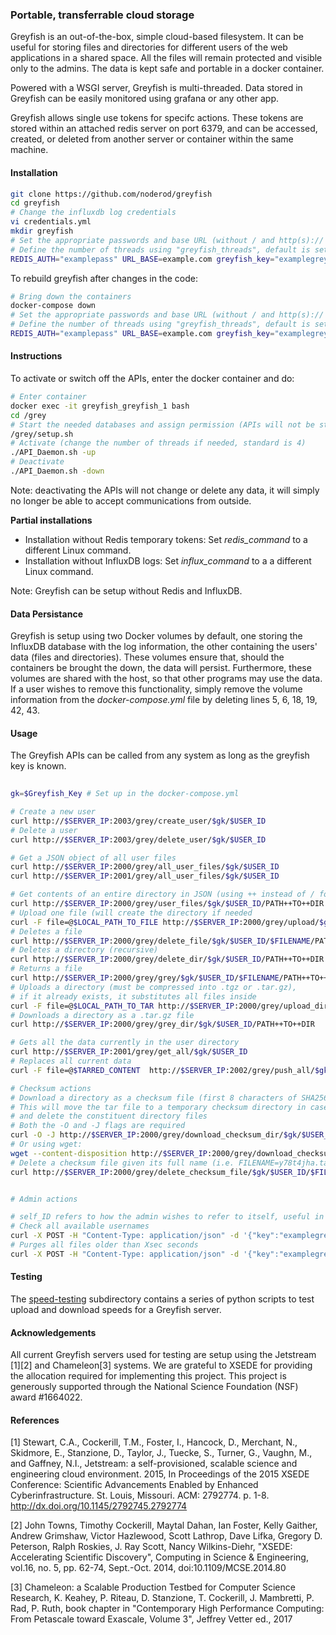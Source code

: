 ### Portable, transferrable cloud storage

Greyfish is an out-of-the-box, simple cloud-based filesystem. It can be useful for storing files and directories for different users of the web applications in a shared space. All the files will remain protected and visible only to the admins. The data is kept safe and portable in a docker container.

Powered with a WSGI server, Greyfish is multi-threaded. Data stored in Greyfish can be easily monitored using grafana or any other app.  

Greyfish allows single use tokens for specifc actions. These tokens are stored within an attached redis server on port 6379, and can be accessed, created, or deleted from  another server or container within the same machine.




#### Installation  

```bash
git clone https://github.com/noderod/greyfish
cd greyfish
# Change the influxdb log credentials
vi credentials.yml
mkdir greyfish
# Set the appropriate passwords and base URL (without / and http(s)://
# Define the number of threads using "greyfish_threads", default is set to 4
REDIS_AUTH="examplepass" URL_BASE=example.com greyfish_key="examplegrey" docker-compose up -d
```

To rebuild greyfish after changes in the code:
```bash
# Bring down the containers
docker-compose down
# Set the appropriate passwords and base URL (without / and http(s)://
# Define the number of threads using "greyfish_threads", default is set to 4
REDIS_AUTH="examplepass" URL_BASE=example.com greyfish_key="examplegrey" docker-compose up -d --build
```



#### Instructions  

To activate or switch off the APIs, enter the docker container and do:  

```bash
# Enter container
docker exec -it greyfish_greyfish_1 bash
cd /grey
# Start the needed databases and assign permission (APIs will not be started)
/grey/setup.sh
# Activate (change the number of threads if needed, standard is 4)
./API_Daemon.sh -up
# Deactivate
./API_Daemon.sh -down
```

Note: deactivating the APIs will not change or delete any data, it will simply no longer be able to accept communications from outside.


**Partial installations**  

* Installation without Redis temporary tokens: Set *redis_command* to a different Linux command.
* Installation without InfluxDB logs: Set *influx_command* to a a different Linux command.

Note: Greyfish can be setup without Redis and InfluxDB.


#### Data Persistance

Greyfish is setup using two Docker volumes by default, one storing the InfluxDB database with the log information, the other
containing the users' data (files and directories). These volumes ensure that, should the containers be brought the down,
the data will persist.
Furthermore, these volumes are shared with the host, so that other programs may use the data.  
If a user wishes to remove this functionality, simply remove the volume information from the *docker-compose.yml* file by
deleting lines 5, 6, 18, 19, 42, 43.


#### Usage 

The Greyfish APIs can be called from any system as long as the greyfish key is known.  


```bash
	
gk=$Greyfish_Key # Set up in the docker-compose.yml

# Create a new user
curl http://$SERVER_IP:2003/grey/create_user/$gk/$USER_ID
# Delete a user
curl http://$SERVER_IP:2003/grey/delete_user/$gk/$USER_ID

# Get a JSON object of all user files
curl http://$SERVER_IP:2000/grey/all_user_files/$gk/$USER_ID
curl http://$SERVER_IP:2001/grey/all_user_files/$gk/$USER_ID

# Get contents of an entire directory in JSON (using ++ instead of / for paths)
curl http://$SERVER_IP:2000/grey/user_files/$gk/$USER_ID/PATH++TO++DIR
# Upload one file (will create the directory if needed
curl -F file=@$LOCAL_PATH_TO_FILE http://$SERVER_IP:2000/grey/upload/$gk/$USER_ID/PATH++TO++DIR
# Deletes a file
curl http://$SERVER_IP:2000/grey/delete_file/$gk/$USER_ID/$FILENAME/PATH++TO++DIR
# Deletes a directory (recursive)
curl http://$SERVER_IP:2000/grey/delete_dir/$gk/$USER_ID/PATH++TO++DIR
# Returns a file
curl http://$SERVER_IP:2000/grey/grey/$gk/$USER_ID/$FILENAME/PATH++TO++DIR
# Uploads a directory (must be compressed into .tgz or .tar.gz),
# if it already exists, it substitutes all files inside
curl -F file=@$LOCAL_PATH_TO_TAR http://$SERVER_IP:2000/grey/upload_dir/$gk/$USER_ID/PATH++TO++DIR
# Downloads a directory as a .tar.gz file
curl http://$SERVER_IP:2000/grey/grey_dir/$gk/$USER_ID/PATH++TO++DIR

# Gets all the data currently in the user directory
curl http://$SERVER_IP:2001/grey/get_all/$gk/$USER_ID
# Replaces all current data
curl -F file=@$TARRED_CONTENT  http://$SERVER_IP:2002/grey/push_all/$gk/$USER_ID

# Checksum actions
# Download a directory as a checksum file (first 8 characters of SHA256 checksum + tar.gz)
# This will move the tar file to a temporary checksum directory in case it needs to be checked later
# and delete the constituent directory files
# Both the -O and -J flags are required
curl -O -J http://$SERVER_IP:2000/grey/download_checksum_dir/$gk/$USER_ID/PATH++TO++DIR
# Or using wget:
wget --content-disposition http://$SERVER_IP:2000/grey/download_checksum_dir/$gk/$USER_ID/PATH++TO++DIR
# Delete a checksum file given its full name (i.e. FILENAME=y78t4jha.tar.gz) 
curl http://$SERVER_IP:2000/grey/delete_checksum_file/$gk/$USER_ID/$FILENAME


# Admin actions

# self_ID refers to how the admin wishes to refer to itself, useful in case of using temporary tokens
# Check all available usernames
curl -X POST -H "Content-Type: application/json" -d '{"key":"examplegrey", "self_ID":"admin1"}' http://$SERVER_IP:2004/grey/admin/users/usernames/all
# Purges all files older than Xsec seconds
curl -X POST -H "Content-Type: application/json" -d '{"key":"examplegrey", "self_ID":"admin1"}' http://$SERVER_IP:2004/grey/admin/purge/olderthan/$Xsec
``` 



#### Testing

The [speed-testing](./speed-testing) subdirectory contains a series of python scripts to test upload and download speeds for a Greyfish server.



#### Acknowledgements

All current Greyfish servers used for testing are setup using the Jetstream \[1\]\[2\] and Chameleon\[3\] systems. We are grateful to XSEDE for providing the allocation required for implementing this project. This project is generously supported through the National Science Foundation (NSF) award \#1664022.  




#### References

\[1\] Stewart, C.A., Cockerill, T.M., Foster, I., Hancock, D., Merchant, N., Skidmore, E., Stanzione, D., Taylor, J., Tuecke, S., Turner, G., Vaughn, M., and Gaffney, N.I., Jetstream: a self-provisioned, scalable science and engineering cloud environment. 2015, In Proceedings of the 2015 XSEDE Conference: Scientific Advancements Enabled by Enhanced Cyberinfrastructure. St. Louis, Missouri.  ACM: 2792774.  p. 1-8. http://dx.doi.org/10.1145/2792745.2792774 


\[2\] John Towns, Timothy Cockerill, Maytal Dahan, Ian Foster, Kelly Gaither, Andrew Grimshaw, Victor Hazlewood, Scott Lathrop, Dave Lifka, Gregory D. Peterson, Ralph Roskies, J. Ray Scott, Nancy Wilkins-Diehr, "XSEDE: Accelerating Scientific Discovery", Computing in Science & Engineering, vol.16, no. 5, pp. 62-74, Sept.-Oct. 2014, doi:10.1109/MCSE.2014.80


\[3\] Chameleon: a Scalable Production Testbed for Computer Science Research, K. Keahey, P. Riteau, D. Stanzione, T. Cockerill, J. Mambretti, P. Rad, P. Ruth,	book chapter in "Contemporary High Performance Computing: From Petascale toward Exascale, Volume 3",  Jeffrey Vetter ed., 2017 

